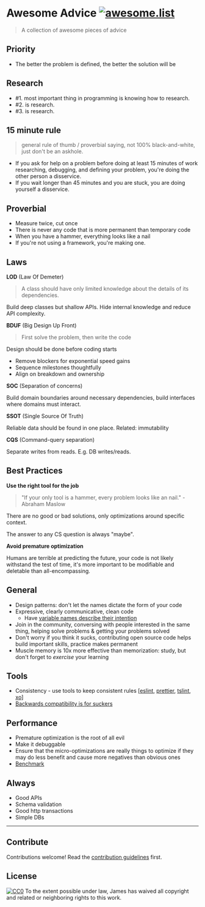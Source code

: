 # Awesome Advice [![awesome.list](https://cdn.rawgit.com/sindresorhus/awesome/d7305f38d29fed78fa85652e3a63e154dd8e8829/media/badge.svg)](https://github.com/sindresorhus/awesome)

> A collection of awesome pieces of advice

## Priority
- The better the problem is defined, the better the solution will be

## Research
- #1. most important thing in programming is knowing how to research.
- #2. is research.
- #3. is research.

## 15 minute rule
  > general rule of thumb / proverbial saying, not 100% black-and-white, just don't be an askhole.

  - If you ask for help on a problem before doing at least 15 minutes of work researching, debugging, and defining your problem, you're doing the other person a disservice.
  - If you wait longer than 45 minutes and you are stuck, you are doing yourself a disservice.

## Proverbial
- Measure twice, cut once
- There is never any code that is more permanent than temporary code
- When you have a hammer, everything looks like a nail
- If you're not using a framework, you're making one.

## Laws

**LOD** (Law Of Demeter)

> A class should have only limited knowledge about the details of its dependencies.

Build deep classes but shallow APIs. Hide internal knowledge and reduce API complexity.

**BDUF** (Big Design Up Front)

> First solve the problem, then write the code

Design should be done before coding starts
- Remove blockers for exponential speed gains
- Sequence milestones thoughtfully
- Align on breakdown and ownership

**SOC** (Separation of concerns)

Build domain boundaries around necessary dependencies, build interfaces where domains must interact.

**SSOT** (Single Source Of Truth)

Reliable data should be found in one place. Related: immutability

**CQS** (Command-query separation)

Separate writes from reads. E.g. DB writes/reads.

## Best Practices

**Use the right tool for the job**

> "If your only tool is a hammer, every problem looks like an nail." - Abraham Maslow

There are no good or bad solutions, only optimizations around specific context.

The answer to any CS question is always "maybe".

**Avoid premature optimization**

Humans are terrible at predicting the future, your code is not likely withstand the test of time, it's more important to be modifiable and deletable than all-encompassing.

## General
- Design patterns: don't let the names dictate the form of your code
- Expressive, clearly communicative, clean code
  - Have [variable names describe their intention](https://twitter.com/svensauleau/status/856424137493008384)
- Join in the community, conversing with people interested in the same thing, helping solve problems & getting your problems solved
- Don't worry if you think it sucks, contributing open source code helps build important skills, practice makes permanent
- Muscle memory is 10x more effective than memorization: study, but don't forget to _exercise_ your learning

[eslint]: https://www.npmjs.com/package/eslint
[prettier]: https://github.com/prettier/prettier
[tslint]: https://www.npmjs.com/package/tslint-eslint-rules
[xo]: https://github.com/sindresorhus/xo

## Tools
- Consistency - use tools to keep consistent rules [[eslint][eslint], [prettier][prettier], [tslint][tslint], [xo][xo]]
- [Backwards compatibility is for suckers](http://blog.ircmaxell.com/2013/06/backwards-compatibility-is-for-suckers.html)

## Performance
- Premature optimization is the root of all evil
- Make it debuggable
- Ensure that the micro-optimizations are really things to optimize if they may do less benefit and cause more negatives than obvious ones
- [Benchmark](https://github.com/aretecode/bench-chain)

## Always
- Good APIs
- Schema validation
- Good http transactions
- Simple DBs

--------

## Contribute

Contributions welcome!
Read the [contribution guidelines](contributing.md) first.

## License

[![CC0](http://mirrors.creativecommons.org/presskit/buttons/88x31/svg/cc-zero.svg)](http://creativecommons.org/publicdomain/zero/1.0)
To the extent possible under law, James has waived all copyright and related or neighboring rights to this work.

